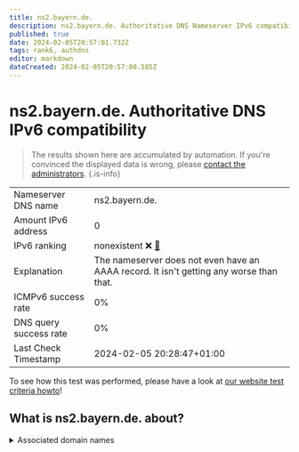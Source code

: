 ```yaml
---
title: ns2.bayern.de.
description: ns2.bayern.de. Authoritative DNS Nameserver IPv6 compatibility
published: true
date: 2024-02-05T20:57:01.732Z
tags: rank6, authdns
editor: markdown
dateCreated: 2024-02-05T20:57:00.585Z
---
```


# ns2.bayern.de. Authoritative DNS IPv6 compatibility

> The results shown here are accumulated by automation. If you're convinced the displayed data is wrong, please [contact the administrators](/howto/chat). 
{.is-info}




|   |   |
| - | - |
| Nameserver DNS name | ns2.bayern.de.
| Amount IPv6 address | 0
| IPv6 ranking | nonexistent :x: [🔗](/howto/ranking) |
| Explanation | The nameserver does not even have an AAAA record. It isn't getting any worse than that. |
| ICMPv6 success rate | 0%|
| DNS query success rate | 0% |
| Last Check Timestamp | 2024-02-05 20:28:47+01:00 |

To see how this test was performed, please have a look at [our website test criteria howto](/howto/testcriteria/authdns)!


## What is ns2.bayern.de. about?






<details>
<summary>Associated domain names</summary>

www.bayern.de

</details>
